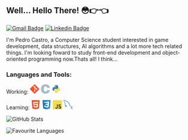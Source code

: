 ## Well... Hello There! :flushed::point_right::point_left:

[![Gmail Badge](https://img.shields.io/badge/-Gmail-c14438?style=flat-square&logo=Gmail&logoColor=white)](mailto:pedro.lucas.moliner.castro@gmail.com)
[![Linkedin Badge](https://img.shields.io/badge/-LinkedIn-blue?style=flat-square&logo=Linkedin&logoColor=white)](https://www.linkedin.com/in/pedrolmcastro)

I'm Pedro Castro, a Computer Science student interested in game development, data structures, AI algorithms and a lot more tech related things. I'm looking foward to study front-end development and object-oriented programming now.Thats all! I think...

### Languages and Tools:

<p align ="left">
  Working:
  <img src="https://raw.githubusercontent.com/devicons/devicon/master/icons/git/git-original.svg" alt="git icon" width="25" height="25">
  <img src="https://raw.githubusercontent.com/devicons/devicon/master/icons/c/c-original.svg" alt="c icon" width="25" height="25">
  <img src="https://raw.githubusercontent.com/devicons/devicon/master/icons/python/python-original.svg" alt="python icon" width="25" height="25">
</p>

<p align="left">
  Learning:
  <img src="https://raw.githubusercontent.com/devicons/devicon/master/icons/html5/html5-original.svg" alt="html5 icon" width="25" height="25">
  <img src="https://raw.githubusercontent.com/devicons/devicon/master/icons/css3/css3-original.svg" alt="css3 icon" width="25" height="25">
  <img src="https://raw.githubusercontent.com/devicons/devicon/master/icons/javascript/javascript-original.svg" alt="javascript icon" width="25" height="25">
  <img src="https://raw.githubusercontent.com/devicons/devicon/master/icons/mysql/mysql-original.svg" alt="mysql icon" width="25" height="25">
</p>

![GitHub Stats](https://github-readme-stats.vercel.app/api?username=pedrolmcastro&theme=dark&show_icons=true)

![Favourite Languages](https://github-readme-stats.vercel.app/api/top-langs/?username=pedrolmcastro&theme=dark)
